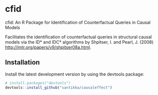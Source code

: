 # cfid
cfid:  An R Package for Identification of Counterfactual Queries in Causal Models

Facilitates the identification of counterfactual queries in structural causal 
models via the ID* and IDC* algorithms by Shpitser, I. and Pearl, J. (2008) 
<http://jmlr.org/papers/v9/shpitser08a.html>.

## Installation
Install the latest development version by using the devtools package:
```R
# install.packages("devtools")
devtools::install_github("santikka/causaleffect")
```

